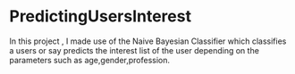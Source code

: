 # PredictingUsersInterest

In this project , I made use of the Naive Bayesian Classifier which classifies a users or say predicts the interest list of the user depending on the parameters such as age,gender,profession.